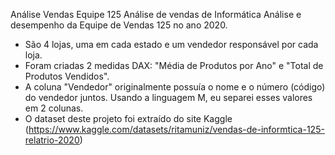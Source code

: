 Análise Vendas Equipe 125
Análise de vendas de Informática
Análise e desempenho da Equipe de Vendas 125 no ano 2020.
- São 4 lojas, uma em cada estado e um vendedor responsável por cada loja.
- Foram criadas 2 medidas DAX: "Média de Produtos por Ano" e "Total de Produtos Vendidos".
- A coluna "Vendedor" originalmente possuía o nome e o número (código) do vendedor juntos. Usando a linguagem M, eu separei esses valores em 2 colunas.
- O dataset deste projeto foi extraído do site Kaggle (https://www.kaggle.com/datasets/ritamuniz/vendas-de-informtica-125-relatrio-2020)

